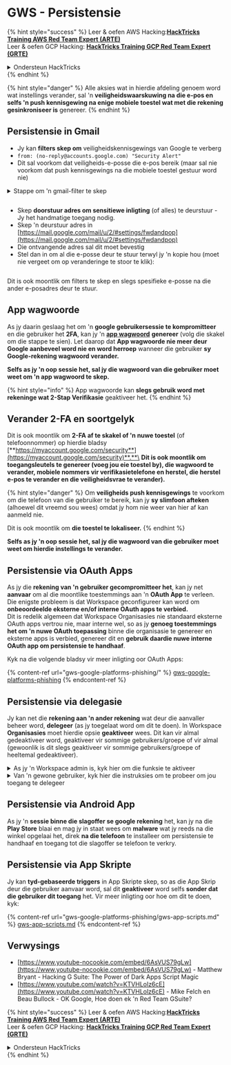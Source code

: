 # GWS - Persistensie

{% hint style="success" %}
Leer & oefen AWS Hacking:<img src="../../.gitbook/assets/image (1) (1) (1).png" alt="" data-size="line">[**HackTricks Training AWS Red Team Expert (ARTE)**](https://training.hacktricks.xyz/courses/arte)<img src="../../.gitbook/assets/image (1) (1) (1).png" alt="" data-size="line">\
Leer & oefen GCP Hacking: <img src="../../.gitbook/assets/image (2).png" alt="" data-size="line">[**HackTricks Training GCP Red Team Expert (GRTE)**<img src="../../.gitbook/assets/image (2).png" alt="" data-size="line">](https://training.hacktricks.xyz/courses/grte)

<details>

<summary>Ondersteun HackTricks</summary>

* Kyk na die [**subskripsie planne**](https://github.com/sponsors/carlospolop)!
* **Sluit aan by die** 💬 [**Discord groep**](https://discord.gg/hRep4RUj7f) of die [**telegram groep**](https://t.me/peass) of **volg** ons op **Twitter** 🐦 [**@hacktricks\_live**](https://twitter.com/hacktricks_live)**.**
* **Deel hacking truuks deur PRs in te dien na die** [**HackTricks**](https://github.com/carlospolop/hacktricks) en [**HackTricks Cloud**](https://github.com/carlospolop/hacktricks-cloud) github repos.

</details>
{% endhint %}

{% hint style="danger" %}
Alle aksies wat in hierdie afdeling genoem word wat instellings verander, sal 'n **veiligheidswaarskuwing na die e-pos en selfs 'n push kennisgewing na enige mobiele toestel wat met die rekening gesinkroniseer is** genereer.
{% endhint %}

## **Persistensie in Gmail**

* Jy kan **filters skep om** veiligheidskennisgewings van Google te verberg
* `from: (no-reply@accounts.google.com) "Security Alert"`
* Dit sal voorkom dat veiligheids-e-posse die e-pos bereik (maar sal nie voorkom dat push kennisgewings na die mobiele toestel gestuur word nie)

<details>

<summary>Stappe om 'n gmail-filter te skep</summary>

(Instruksies van [**hier**](https://support.google.com/mail/answer/6579))

1. Maak [Gmail](https://mail.google.com/) oop.
2. In die soekboks aan die bokant, klik op Toon soekopsies ![photos tune](https://lh3.googleusercontent.com/cD6YR_YvqXqNKxrWn2NAWkV6tjJtg8vfvqijKT1_9zVCrl2sAx9jROKhLqiHo2ZDYTE=w36).
3. Voer jou soekkriteria in. As jy wil kyk of jou soek korrek gewerk het, kyk watter e-posse verskyn deur op **Soek** te klik.
4. Aan die onderkant van die soekvenster, klik op **Skep filter**.
5. Kies wat jy wil hê die filter moet doen.
6. Klik op **Skep filter**.

Kyk na jou huidige filter (om dit te verwyder) in [https://mail.google.com/mail/u/0/#settings/filters](https://mail.google.com/mail/u/0/#settings/filters)

</details>

<figure><img src="../../.gitbook/assets/image (331).png" alt=""><figcaption></figcaption></figure>

* Skep **doorstuur adres om sensitiewe inligting** (of alles) te deurstuur - Jy het handmatige toegang nodig.
* Skep 'n deurstuur adres in [https://mail.google.com/mail/u/2/#settings/fwdandpop](https://mail.google.com/mail/u/2/#settings/fwdandpop)
* Die ontvangende adres sal dit moet bevestig
* Stel dan in om al die e-posse deur te stuur terwyl jy 'n kopie hou (moet nie vergeet om op veranderinge te stoor te klik):

<figure><img src="../../.gitbook/assets/image (332).png" alt=""><figcaption></figcaption></figure>

Dit is ook moontlik om filters te skep en slegs spesifieke e-posse na die ander e-posadres deur te stuur.

## App wagwoorde

As jy daarin geslaag het om 'n **google gebruikersessie te kompromitteer** en die gebruiker het **2FA**, kan jy 'n [**app wagwoord**](https://support.google.com/accounts/answer/185833?hl=en) **genereer** (volg die skakel om die stappe te sien). Let daarop dat **App wagwoorde nie meer deur Google aanbeveel word nie en word herroep** wanneer die gebruiker **sy Google-rekening wagwoord verander.**

**Selfs as jy 'n oop sessie het, sal jy die wagwoord van die gebruiker moet weet om 'n app wagwoord te skep.**

{% hint style="info" %}
App wagwoorde kan **slegs gebruik word met rekeninge wat 2-Stap Verifikasie** geaktiveer het.
{% endhint %}

## Verander 2-FA en soortgelyk

Dit is ook moontlik om **2-FA af te skakel of 'n nuwe toestel** (of telefoonnommer) op hierdie bladsy [**https://myaccount.google.com/security**](https://myaccount.google.com/security)**.**\
**Dit is ook moontlik om toegangsleutels te genereer (voeg jou eie toestel by), die wagwoord te verander, mobiele nommers vir verifikasietelefone en herstel, die herstel e-pos te verander en die veiligheidsvrae te verander).**

{% hint style="danger" %}
Om **veiligheids push kennisgewings** te voorkom om die telefoon van die gebruiker te bereik, kan jy **sy slimfoon afteken** (alhoewel dit vreemd sou wees) omdat jy hom nie weer van hier af kan aanmeld nie.

Dit is ook moontlik om **die toestel te lokaliseer.**
{% endhint %}

**Selfs as jy 'n oop sessie het, sal jy die wagwoord van die gebruiker moet weet om hierdie instellings te verander.**

## Persistensie via OAuth Apps

As jy die **rekening van 'n gebruiker gecompromitteer het**, kan jy net **aanvaar** om al die moontlike toestemmings aan 'n **OAuth App** te verleen. Die enigste probleem is dat Workspace geconfigureer kan word om **onbeoordeelde eksterne en/of interne OAuth apps te verbied.**\
Dit is redelik algemeen dat Workspace Organisasies nie standaard eksterne OAuth apps vertrou nie, maar interne wel, so as jy **genoeg toestemmings het om 'n nuwe OAuth toepassing** binne die organisasie te genereer en eksterne apps is verbied, genereer dit en **gebruik daardie nuwe interne OAuth app om persistensie te handhaaf**.

Kyk na die volgende bladsy vir meer inligting oor OAuth Apps:

{% content-ref url="gws-google-platforms-phishing/" %}
[gws-google-platforms-phishing](gws-google-platforms-phishing/)
{% endcontent-ref %}

## Persistensie via delegasie

Jy kan net die **rekening aan 'n ander rekening** wat deur die aanvaller beheer word, **delegeer** (as jy toegelaat word om dit te doen). In Workspace **Organisasies** moet hierdie opsie **geaktiveer** wees. Dit kan vir almal gedeaktiveer word, geaktiveer vir sommige gebruikers/groepe of vir almal (gewoonlik is dit slegs geaktiveer vir sommige gebruikers/groepe of heeltemal gedeaktiveer).

<details>

<summary>As jy 'n Workspace admin is, kyk hier om die funksie te aktiveer</summary>

(Inligting [gekopieer uit die dokumentasie](https://support.google.com/a/answer/7223765))

As 'n administrateur vir jou organisasie (byvoorbeeld, jou werk of skool), beheer jy of gebruikers toegang tot hul Gmail-rekening kan delegeer. Jy kan almal die opsie gee om hul rekening te delegeer. Of, net mense in sekere departemente toelaat om delegasie op te stel. Byvoorbeeld, jy kan:

* Voeg 'n administratiewe assistent as 'n gedelegeerde op jou Gmail-rekening sodat hulle e-pos namens jou kan lees en stuur.
* Voeg 'n groep, soos jou verkoopsdepartement, in Groepe as 'n gedelegeerde om almal toegang tot een Gmail-rekening te gee.

Gebruikers kan slegs toegang aan 'n ander gebruiker in dieselfde organisasie delegeer, ongeag hul domein of hul organisatoriese eenheid.

#### Delegasie beperkings & beperkings

* **Laat gebruikers toe om toegang tot hul posbus aan 'n Google-groep te verleen** opsie: Om hierdie opsie te gebruik, moet dit geaktiveer wees vir die OU van die gedelegeerde rekening en vir elke groep lid se OU. Groep lede wat aan 'n OU behoort sonder hierdie opsie geaktiveer, kan nie toegang tot die gedelegeerde rekening verkry nie.
* Met tipiese gebruik kan 40 gedelegeerde gebruikers terselfdertyd toegang tot 'n Gmail-rekening verkry. Bo-gemiddelde gebruik deur een of meer gedelegeerdes kan hierdie getal verminder.
* Geoutomatiseerde prosesse wat gereeld toegang tot Gmail verkry, kan ook die aantal gedelegeerdes wat terselfdertyd toegang tot 'n rekening kan verkry, verminder. Hierdie prosesse sluit API's of blaaiers uitbreidings in wat gereeld toegang tot Gmail verkry.
* 'n Enkele Gmail-rekening ondersteun tot 1,000 unieke gedelegeerdes. 'n Groep in Groepe tel as een gedelegeerde teen die limiet.
* Delegasie verhoog nie die limiete vir 'n Gmail-rekening nie. Gmail-rekeninge met gedelegeerde gebruikers het die standaard Gmail-rekening limiete en beleide. Vir besonderhede, besoek [Gmail limiete en beleide](https://support.google.com/a/topic/28609).

#### Stap 1: Skakel Gmail delegasie aan vir jou gebruikers

**Voordat jy begin:** Om die instelling vir sekere gebruikers toe te pas, plaas hul rekeninge in 'n [organisatoriese eenheid](https://support.google.com/a/topic/1227584).

1.  [Teken in](https://admin.google.com/) op jou [Google Admin-konsol](https://support.google.com/a/answer/182076).

Teken in met 'n _administrateur rekening_, nie jou huidige rekening CarlosPolop@gmail.com nie
2. In die Admin-konsol, gaan na Menu ![](https://storage.googleapis.com/support-kms-prod/JxKYG9DqcsormHflJJ8Z8bHuyVI5YheC0lAp)![en dan](https://storage.googleapis.com/support-kms-prod/Th2Tx0uwPMOhsMPn7nRXMUo3vs6J0pto2DTn)![](https://storage.googleapis.com/support-kms-prod/ocGtUSENh4QebLpvZcmLcNRZyaTBcolMRSyl) **Apps**![en dan](https://storage.googleapis.com/support-kms-prod/Th2Tx0uwPMOhsMPn7nRXMUo3vs6J0pto2DTn)**Google Workspace**![en dan](https://storage.googleapis.com/support-kms-prod/Th2Tx0uwPMOhsMPn7nRXMUo3vs6J0pto2DTn)**Gmail**![en dan](https://storage.googleapis.com/support-kms-prod/Th2Tx0uwPMOhsMPn7nRXMUo3vs6J0pto2DTn)**Gebruiker instellings**.
3. Om die instelling vir almal toe te pas, laat die boonste organisatoriese eenheid geselekteer. Andersins, kies 'n kind [organisatoriese eenheid](https://support.google.com/a/topic/1227584).
4. Klik op **Posdelegasie**.
5. Merk die **Laat gebruikers toe om toegang tot hul posbus aan ander gebruikers in die domein te verleen** vak.
6. (Opsioneel) Om gebruikers toe te laat om te spesifiseer watter senderinligting ingesluit is in gedelegeerde boodskappe wat van hul rekening gestuur word, merk die **Laat gebruikers toe om hierdie instelling aan te pas** vak.
7. Kies 'n opsie vir die standaard senderinligting wat ingesluit is in boodskappe wat deur gedelegeerdes gestuur word:
* **Wys die rekening eienaar en die gedelegeerde wat die e-pos gestuur het**—Boodskappe sluit die e-posadresse van die Gmail rekening eienaar en die gedelegeerde in.
* **Wys slegs die rekening eienaar**—Boodskappe sluit slegs die e-posadres van die Gmail rekening eienaar in. Die gedelegeerde e-posadres word nie ingesluit nie.
8. (Opsioneel) Om gebruikers toe te laat om 'n groep in Groepe as 'n gedelegeerde toe te voeg, merk die **Laat gebruikers toe om toegang tot hul posbus aan 'n Google-groep te verleen** vak.
9. Klik op **Stoor**. As jy 'n kind organisatoriese eenheid geconfigureer het, kan jy dalk **Erf** of **Oorheers** 'n ouer organisatoriese eenheid se instellings.
10. (Opsioneel) Om Gmail delegasie aan te skakel vir ander organisatoriese eenhede, herhaal stappe 3–9.

Veranderinge kan tot 24 uur neem, maar gebeur gewoonlik vinniger. [Leer meer](https://support.google.com/a/answer/7514107)

#### Stap 2: Laat gebruikers gedelegeerdes vir hul rekeninge opstel

Nadat jy delegasie aangeskakel het, gaan jou gebruikers na hul Gmail instellings om gedelegeerdes toe te ken. Gedelegeerdes kan dan boodskappe namens die gebruiker lees, stuur en ontvang.

Vir besonderhede, verwys gebruikers na [Delegeer en werk saam aan e-pos](https://support.google.com/a/users/answer/138350).

</details>

<details>

<summary>Van 'n gewone gebruiker, kyk hier die instruksies om te probeer om jou toegang te delegeer</summary>

(Inligting gekopieer [**uit die dokumentasie**](https://support.google.com/mail/answer/138350))

Jy kan tot 10 gedelegeerdes byvoeg.

As jy Gmail deur jou werk, skool of ander organisasie gebruik:

* Jy kan tot 1000 gedelegeerdes binne jou organisasie byvoeg.
* Met tipiese gebruik kan 40 gedelegeerde gebruikers terselfdertyd toegang tot 'n Gmail-rekening verkry.
* As jy geoutomatiseerde prosesse gebruik, soos API's of blaaiers uitbreidings, kan 'n paar gedelegeerdes terselfdertyd toegang tot 'n Gmail-rekening verkry.

1. Op jou rekenaar, maak [Gmail](https://mail.google.com/) oop. Jy kan nie gedelegeerdes vanuit die Gmail-app byvoeg nie.
2. In die boonste regterkant, klik op Instellings ![Instellings](https://lh3.googleusercontent.com/p3J-ZSPOLtuBBR_ofWTFDfdgAYQgi8mR5c76ie8XQ2wjegk7-yyU5zdRVHKybQgUlQ=w36-h36) ![en dan](https://lh3.googleusercontent.com/3_l97rr0GvhSP2XV5OoCkV2ZDTIisAOczrSdzNCBxhIKWrjXjHucxNwocghoUa39gw=w36-h36) **Sien alle instellings**.
3. Klik op die **Rekeninge en Invoer** of **Rekeninge** tab.
4. In die "Verleen toegang tot jou rekening" afdeling, klik op **Voeg 'n ander rekening by**. As jy Gmail deur jou werk of skool gebruik, mag jou organisasie e-posdelegasie beperk. As jy nie hierdie instelling sien nie, kontak jou admin.
* As jy nie "Verleen toegang tot jou rekening" sien nie, dan is dit beperk.
5.  Voer die e-posadres van die persoon wat jy wil byvoeg in. As jy Gmail deur jou werk, skool of ander organisasie gebruik, en jou admin dit toelaat, kan jy die e-posadres van 'n groep invoer. Hierdie groep moet dieselfde domein as jou organisasie hê. Eksterne lede van die groep word toegang tot delegasie ontken.\
\
**Belangrik:** As die rekening wat jy delegeer 'n nuwe rekening is of die wagwoord gereset is, moet die Admin die vereiste om die wagwoord te verander wanneer jy eerste aanmeld, afskakel.

* [Leer hoe 'n Admin 'n gebruiker kan skep](https://support.google.com/a/answer/33310).
* [Leer hoe 'n Admin wagwoorde kan reset](https://support.google.com/a/answer/33319).

6\. Klik op **Volgende Stap** ![en dan](https://lh3.googleusercontent.com/QbWcYKta5vh_4-OgUeFmK-JOB0YgLLoGh69P478nE6mKdfpWQniiBabjF7FVoCVXI0g=h36) **Stuur e-pos om toegang te verleen**.

Die persoon wat jy bygevoeg het, sal 'n e-pos ontvang wat hulle vra om te bevestig. Die uitnodiging verval na 'n week.

As jy 'n groep bygevoeg het, sal alle groepslede gedelegeerdes word sonder om te bevestig.

Let wel: Dit kan tot 24 uur neem voordat die delegasie begin om effektief te wees.

</details>

## Persistensie via Android App

As jy 'n **sessie binne die slagoffer se google rekening** het, kan jy na die **Play Store** blaai en mag jy in staat wees om **malware** wat jy reeds na die winkel opgelaai het, direk **na die telefoon** te installeer om persistensie te handhaaf en toegang tot die slagoffer se telefoon te verkry.

## **Persistensie via** App Skripte

Jy kan **tyd-gebaseerde triggers** in App Skripte skep, so as die App Skrip deur die gebruiker aanvaar word, sal dit **geaktiveer** word selfs **sonder dat die gebruiker dit toegang** het. Vir meer inligting oor hoe om dit te doen, kyk:

{% content-ref url="gws-google-platforms-phishing/gws-app-scripts.md" %}
[gws-app-scripts.md](gws-google-platforms-phishing/gws-app-scripts.md)
{% endcontent-ref %}

## Verwysings

* [https://www.youtube-nocookie.com/embed/6AsVUS79gLw](https://www.youtube-nocookie.com/embed/6AsVUS79gLw) - Matthew Bryant - Hacking G Suite: The Power of Dark Apps Script Magic
* [https://www.youtube.com/watch?v=KTVHLolz6cE](https://www.youtube.com/watch?v=KTVHLolz6cE) - Mike Felch en Beau Bullock - OK Google, Hoe doen ek 'n Red Team GSuite?

{% hint style="success" %}
Leer & oefen AWS Hacking:<img src="../../.gitbook/assets/image (1) (1) (1).png" alt="" data-size="line">[**HackTricks Training AWS Red Team Expert (ARTE)**](https://training.hacktricks.xyz/courses/arte)<img src="../../.gitbook/assets/image (1) (1) (1).png" alt="" data-size="line">\
Leer & oefen GCP Hacking: <img src="../../.gitbook/assets/image (2).png" alt="" data-size="line">[**HackTricks Training GCP Red Team Expert (GRTE)**<img src="../../.gitbook/assets/image (2).png" alt="" data-size="line">](https://training.hacktricks.xyz/courses/grte)

<details>

<summary>Ondersteun HackTricks</summary>

* Kyk na die [**subskripsie planne**](https://github.com/sponsors/carlospolop)!
* **Sluit aan by die** 💬 [**Discord groep**](https://discord.gg/hRep4RUj7f) of die [**telegram groep**](https://t.me/peass) of **volg** ons op **Twitter** 🐦 [**@hacktricks\_live**](https://twitter.com/hacktricks_live)**.**
* **Deel hacking truuks deur PRs in te dien na die** [**HackTricks**](https://github.com/carlospolop/hacktricks) en [**HackTricks Cloud**](https://github.com/carlospolop/hacktricks-cloud) github repos.

</details>
{% endhint %}
